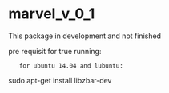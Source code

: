 # marvel_v_0_1

This package in development and not finished 

pre requisit for true running:

       for ubuntu 14.04 and lubuntu:
       
 sudo apt-get install libzbar-dev
